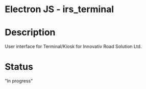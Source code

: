 # Electron JS - irs_terminal

# Description
  User interface for Terminal/Kiosk for Innovativ Road Solution Ltd.
# Status
  "In progress"
